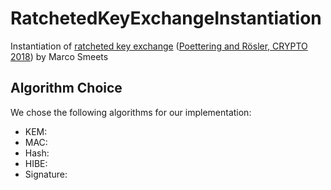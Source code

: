 # RatchetedKeyExchangeInstantiation
Instantiation of [ratcheted key exchange](https://github.com/RUB-NDS/RatchetedKeyExchange) ([Poettering and Rösler, CRYPTO 2018](https://eprint.iacr.org/2018/296.pdf)) by Marco Smeets

## Algorithm Choice
We chose the following algorithms for our implementation:

* KEM:
* MAC:
* Hash:
* HIBE:
* Signature:
